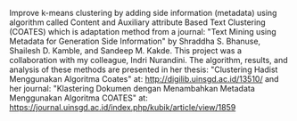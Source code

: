 Improve k-means clustering by adding side information (metadata) using algorithm called Content and Auxiliary attribute Based Text Clustering (COATES) which is adaptation method from a journal: "Text Mining using Metadata for Generation Side Information" by Shraddha S. Bhanuse, Shailesh D. Kamble, and Sandeep M. Kakde. This project was a collaboration with my colleague, Indri Nurandini. The algorithm, results, and analysis of these methods are presented in her thesis: "Clustering Hadist Menggunakan Algoritma Coates" at: http://digilib.uinsgd.ac.id/13510/ and her journal: "Klastering Dokumen dengan Menambahkan Metadata Menggunakan Algoritma COATES" at: https://journal.uinsgd.ac.id/index.php/kubik/article/view/1859
